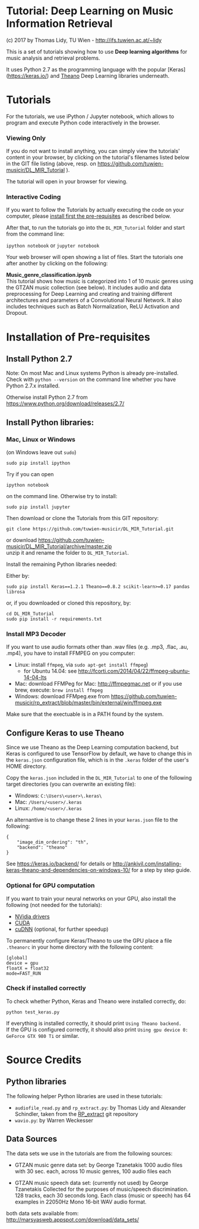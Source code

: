# Tutorial: Deep Learning on Music Information Retrieval

(c) 2017 by Thomas Lidy, TU Wien - http://ifs.tuwien.ac.at/~lidy

This is a set of tutorials showing how to use <b>Deep learning algorithms</b> for music analysis and retrieval problems.

It uses Python 2.7 as the programming language with the popular [Keras] (https://keras.io/) and [Theano](http://deeplearning.net/software/theano/) Deep Learning libraries underneath.

# Tutorials

For the tutorials, we use iPython / Jupyter notebook, which allows to program and execute Python code interactively in the browser.

### Viewing Only

If you do not want to install anything, you can simply view the tutorials' content in your browser, by clicking on
the tutorial's filenames listed below in the GIT file listing (above, resp. on https://github.com/tuwien-musicir/DL_MIR_Tutorial ).

The tutorial will open in your browser for viewing.

### Interactive Coding

If you want to follow the Tutorials by actually executing the code on your computer, please [install first the pre-requisites](#installation-of-pre-requisites) as described below.

After that, to run the tutorials go into the `DL_MIR_Tutorial` folder and start from the command line:

`ipython notebook` or `jupyter notebook`

Your web browser will open showing a list of files. Start the tutorials one after another by clicking on the following:

<b>Music_genre_classification.ipynb</b><br/>
   This tutorial shows how music is categorized into 1 of 10 music genres using the GTZAN music collection (see below).
   It includes audio and data preprocessing for Deep Learning and creating and training different architectures and parameters of a Convolutional Neural Network. It also includes techniques such as Batch Normalization, ReLU Activation and Dropout.


# Installation of Pre-requisites

## Install Python 2.7

Note: On most Mac and Linux systems Python is already pre-installed. Check with `python --version` on the command line whether you have Python 2.7.x installed.

Otherwise install Python 2.7 from https://www.python.org/download/releases/2.7/

## Install Python libraries:

### Mac, Linux or Windows

(on Windows leave out `sudo`)

```
sudo pip install ipython
```

Try if you can open 
```
ipython notebook
```
on the command line. Otherwise try to install:
```
sudo pip install jupyter
```

Then download or clone the Tutorials from this GIT repository:

```
git clone https://github.com/tuwien-musicir/DL_MIR_Tutorial.git
```
or download https://github.com/tuwien-musicir/DL_MIR_Tutorial/archive/master.zip <br/>
unzip it and rename the folder to `DL_MIR_Tutorial`.

Install the remaining Python libraries needed:

Either by:

```
sudo pip install Keras==1.2.1 Theano==0.8.2 scikit-learn>=0.17 pandas librosa
```

or, if you downloaded or cloned this repository, by:

```
cd DL_MIR_Tutorial
sudo pip install -r requirements.txt
```

### Install MP3 Decoder

If you want to use audio formats other than .wav files (e.g. .mp3, .flac, .au, .mp4), you have to install FFMPEG on you computer:

- Linux: install `ffmpeg`, via `sudo apt-get install ffmpeg`)
  - for Ubuntu 14.04: see http://fcorti.com/2014/04/22/ffmpeg-ubuntu-14-04-lts
- Mac: download FFMPeg for Mac: http://ffmpegmac.net or if you use brew, execute: `brew install ffmpeg`
- Windows: download FFMpeg.exe from https://github.com/tuwien-musicir/rp_extract/blob/master/bin/external/win/ffmpeg.exe

Make sure that the exectuable is in a PATH found by the system.

## Configure Keras to use Theano

Since we use Theano as the Deep Learning computation backend, but Keras is configured to use TensorFlow by default, we have to change this in the `keras.json` configuration file, which is in the `.keras` folder of the user's HOME directory.

Copy the `keras.json` included in the `DL_MIR_Tutorial` to one of the following target directories (you can overwrite an existing file):

* Windows: `C:\Users\<user>\.keras\`
* Mac: `/Users/<user>/.keras`
* Linux: `/home/<user>/.keras`

An alternantive is to change these 2 lines in your `keras.json` file to the following:
```
{
    "image_dim_ordering": "th",
    "backend": "theano"
}
```

See https://keras.io/backend/ for details or http://ankivil.com/installing-keras-theano-and-dependencies-on-windows-10/ for a step by step guide.

### Optional for GPU computation

If you want to train your neural networks on your GPU, also install the following (not needed for the tutorials):

* [NVidia drivers](http://www.nvidia.com/Download/index.aspx?lang=en-us)
* [CUDA](https://developer.nvidia.com/cuda-downloads)
* [cuDNN](https://developer.nvidia.com/cudnn) (optional, for further speedup)

To permanently configure Keras/Theano to use the GPU place a file `.theanorc` in your home directory with the following content:

```
[global]
device = gpu
floatX = float32
mode=FAST_RUN
```

### Check if installed correctly

To check whether Python, Keras and Theano were installed correctly, do:

`
python test_keras.py
`

If everything is installed correctly, it should print `Using Theano backend.`<br/>
If the GPU is configured correctly, it should also print `Using gpu device 0: GeForce GTX 980 Ti` or similar.


# Source Credits

## Python libraries

The following helper Python libraries are used in these tutorials:

* `audiofile_read.py` and `rp_extract.py`: by Thomas Lidy and Alexander Schindler, taken from the [RP_extract](https://github.com/tuwien-musicir/rp_extract) git repository
* `wavio.py`: by Warren Weckesser

## Data Sources

The data sets we use in the tutorials are from the following sources:

* GTZAN music genre data set:
by George Tzanetakis
1000 audio files with 30 sec. each, across 10 music genres, 100 audio files each

* GTZAN music speech data set: (currently not used)
by George Tzanetakis
Collected for the purposes of music/speech discrimination. 128 tracks, each 30 seconds long. Each class (music or speech) has 64 examples in 22050Hz Mono 16-bit WAV audio format.

both data sets available from:
http://marsyasweb.appspot.com/download/data_sets/
